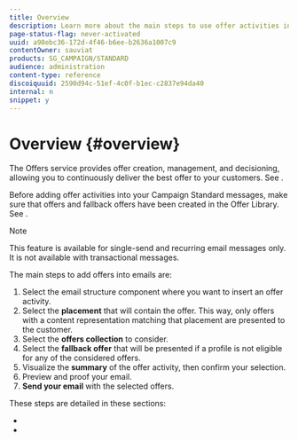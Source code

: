 ```yaml
---
title: Overview
description: Learn more about the main steps to use offer activities into emails.
page-status-flag: never-activated
uuid: a98ebc36-172d-4f46-b6ee-b2636a1007c9
contentOwner: sauviat
products: SG_CAMPAIGN/STANDARD
audience: administration
content-type: reference
discoiquuid: 2590d94c-51ef-4c0f-b1ec-c2837e94da40
internal: n
snippet: y
---
```


# Overview {#overview}

The Offers service provides offer creation, management, and decisioning, allowing you to continuously deliver the best offer to your customers. See [](../../start/using/about-offer-decisioning.md).

Before adding offer activities into your Campaign Standard messages, make sure that offers and fallback offers have been created in the Offer Library. See [](../../offer-library/using/main-steps-to-create-offers.md).

>[!NOTE]
>
>This feature is available for single-send and recurring email messages only. It is not available with transactional messages.

The main steps to add offers into emails are:

1. Select the email structure component where you want to insert an offer activity.
1. Select the **placement** that will contain the offer. This way, only offers with a content representation matching that placement are presented to the customer.
1. Select the **offers collection** to consider.
1. Select the **fallback offer** that will be presented if a profile is not eligible for any of the considered offers.
1. Visualize the **summary** of the offer activity, then confirm your selection.
1. Preview and proof your email.
1. **Send your email** with the selected offers.

These steps are detailed in these sections:

* [](../../campaign-standard/using/inserting-offer-activities.md)
* [](../../campaign-standard/using/sending-emails-with-offer-activities.md)
